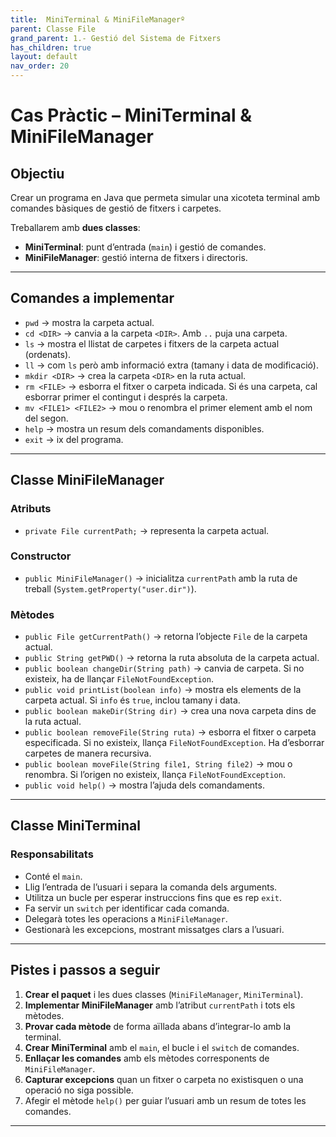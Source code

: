 ```yaml
---
title:  MiniTerminal & MiniFileManagerº
parent: Classe File
grand_parent: 1.- Gestió del Sistema de Fitxers
has_children: true
layout: default
nav_order: 20
---
```


# Cas Pràctic – MiniTerminal & MiniFileManager

## Objectiu

Crear un programa en Java que permeta simular una xicoteta terminal amb comandes bàsiques de gestió de fitxers i carpetes.

Treballarem amb **dues classes**:

* **MiniTerminal**: punt d’entrada (`main`) i gestió de comandes.
* **MiniFileManager**: gestió interna de fitxers i directoris.

---

## Comandes a implementar

* `pwd` → mostra la carpeta actual.
* `cd <DIR>` → canvia a la carpeta `<DIR>`. Amb `..` puja una carpeta.
* `ls` → mostra el llistat de carpetes i fitxers de la carpeta actual (ordenats).
* `ll` → com `ls` però amb informació extra (tamany i data de modificació).
* `mkdir <DIR>` → crea la carpeta `<DIR>` en la ruta actual.
* `rm <FILE>` → esborra el fitxer o carpeta indicada. Si és una carpeta, cal esborrar primer el contingut i després la carpeta.
* `mv <FILE1> <FILE2>` → mou o renombra el primer element amb el nom del segon.
* `help` → mostra un resum dels comandaments disponibles.
* `exit` → ix del programa.

---

## Classe **MiniFileManager**

### Atributs

* `private File currentPath;` → representa la carpeta actual.

### Constructor

* `public MiniFileManager()` → inicialitza `currentPath` amb la ruta de treball (`System.getProperty("user.dir")`).

### Mètodes

* `public File getCurrentPath()` → retorna l’objecte `File` de la carpeta actual.
* `public String getPWD()` → retorna la ruta absoluta de la carpeta actual.
* `public boolean changeDir(String path)` → canvia de carpeta. Si no existeix, ha de llançar `FileNotFoundException`.
* `public void printList(boolean info)` → mostra els elements de la carpeta actual. Si `info` és `true`, inclou tamany i data.
* `public boolean makeDir(String dir)` → crea una nova carpeta dins de la ruta actual.
* `public boolean removeFile(String ruta)` → esborra el fitxer o carpeta especificada. Si no existeix, llança `FileNotFoundException`. Ha d’esborrar carpetes de manera recursiva.
* `public boolean moveFile(String file1, String file2)` → mou o renombra. Si l’origen no existeix, llança `FileNotFoundException`.
* `public void help()` → mostra l’ajuda dels comandaments.

---

## Classe **MiniTerminal**

### Responsabilitats

* Conté el `main`.
* Llig l’entrada de l’usuari i separa la comanda dels arguments.
* Utilitza un bucle per esperar instruccions fins que es rep `exit`.
* Fa servir un `switch` per identificar cada comanda.
* Delegarà totes les operacions a `MiniFileManager`.
* Gestionarà les excepcions, mostrant missatges clars a l’usuari.

---

## Pistes i passos a seguir

1. **Crear el paquet** i les dues classes (`MiniFileManager`, `MiniTerminal`).
2. **Implementar MiniFileManager** amb l’atribut `currentPath` i tots els mètodes.
3. **Provar cada mètode** de forma aïllada abans d’integrar-lo amb la terminal.
4. **Crear MiniTerminal** amb el `main`, el bucle i el `switch` de comandes.
5. **Enllaçar les comandes** amb els mètodes corresponents de `MiniFileManager`.
6. **Capturar excepcions** quan un fitxer o carpeta no existisquen o una operació no siga possible.
7. Afegir el mètode `help()` per guiar l’usuari amb un resum de totes les comandes.

---
